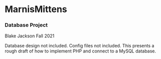 # MarnisMittens

####

### Database Project

Blake Jackson
Fall 2021

Database design not included.  Config files not included.  This presents a rough draft of how to implement PHP and connect to a MySQL database.
